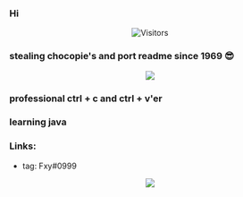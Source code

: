 ### Hi

<p align="center">
  <img alt="Visitors" src="https://komarev.com/ghpvc/?username=Fxy&style=flat&labelColor=black&logo=github&label=Profile+Views&color=0d8ce0"/>
</p>

### stealing chocopie's and port readme since 1969 :sunglasses:

<p align="center">
  <img src="https://discord.c99.nl/widget/theme-1/363983637391081472.png" />
</p>

### professional ctrl + c and ctrl + v'er
### learning java

### Links:
- tag: Fxy#0999

<p align="center">
  <img src="https://github-readme-stats.vercel.app/api?username=Fxy&show_icons=true&theme=algolia&hide_title=true&count_private=true" />
</p>
